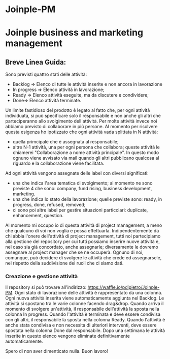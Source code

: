 # Joinple-PM
# Joinple business and marketing management

## Breve Linea Guida:

Sono previsti quattro stati delle attività:
* Backlog => Elenco di tutte le attività inserite e non ancora in lavorazione
* In progress => Elenco attività in lavorazione;
* Ready => Elenco attività eseguite, ma da discutere e condividere; 
* Done=> Elenco attività terminate. 

Un limite fastidioso del prodotto è legato al fatto che, per ogni attività individuata, si può specificare solo il responsabile e non anche gli altri che parteciperanno allo svolgimento dell'attività. 
Per molte attività invece noi abbiamo previsto di collaborare in più persone. 
Al momento per risolvere questa esigenza ho ipotizzato che ogni attività vada splittata in N attività: 
* quella primcipale che è assegnata al responsabile; 
* altre N-1 attività, una per ogni persona che collabora; queste attività le chiamerei "Collaborazione a nome attività principale". 
In questo modo ognuno viene avvisato via mail quando gli altri pubblicano qualcosa al riguardo e la collaborazione viene facilitata.

Ad ogni attività vengono assegnate delle label con diversi significati:
* una che indica l'area tematica di svolgimento; al momento ne sono previste 4 che sono: company, fund rising, business development, marketing. 
* una che indica lo stato della lavorazione; quelle previste sono: ready, in progress, done, refused, removed;
* ci sono poi altre label per gestire situazioni particolari: duplicate, enhancement, question.

Al momento mi occupo io di questa attività di project management, a meno che qualcuno di voi non voglia e possa effettuarla.
Indipendentemente da chi abbia l'onere dell'attività di project management, tutti noi partecipiamo alla gestione del repository per cui tutti possiamo inserire nuove attività e, nel caso sia già concordato, anche assegnarle; diversamente le dovremo assegnare al project manager che se ne occuperà. Ognuno di noi, comunque, può decidere di svolgere le attività che crede ed assegnarsele, nel rispetto della suddivisione dei ruoli che ci siamo dati.

### Creazione e gestione attività
Il repository si può trovare all'indirizzo: https://waffle.io/pdipietro/Joinple-PM.
Ogni stato di lavorazione delle attività è rappresentato da una colonna.
Ogni nuova attività inserita viene automaticamente aggiunta nel Backlog.
Le attività si spostano tra le varie colonne facendo drag&drop.
Quando arriva il momento di svolgere un'attività, il responsabile dell'attività la sposta nella colonna In progress.
Quando l'attività è terminata e deve essere condivisa con gli altri, il responsabile la sposta nella colonna Ready.
Quando l'attività è anche stata condivisa e non necessita di ulteriori interventi, deve essere spostata nella colonna Done dal responsabile. Dopo una settimana le attività inserite in questo elenco vengono eliminate definitivamente automaticamente.

Spero di non aver dimenticato nulla. Buon lavoro!

